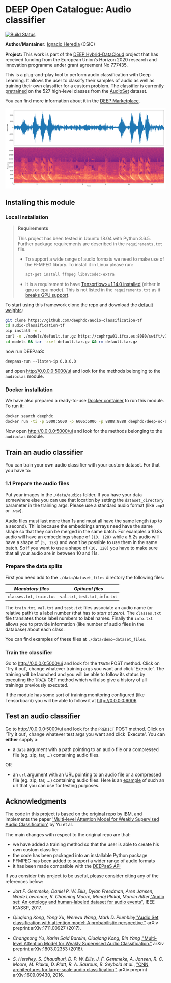 DEEP Open Catalogue: Audio classifier
=====================================

[![Build Status](https://jenkins.indigo-datacloud.eu:/buildStatus/icon?job=Pipeline-as-code/DEEP-OC-org/audio-classification-tf/master)](https://jenkins.indigo-datacloud.eu/job/Pipeline-as-code/job/DEEP-OC-org/job/audio-classification-tf/job/master)

**Author/Mantainer:** [Ignacio Heredia](https://github.com/IgnacioHeredia) (CSIC)

**Project:** This work is part of the [DEEP Hybrid-DataCloud](https://deep-hybrid-datacloud.eu/) project that has
received funding from the European Union’s Horizon 2020 research and innovation programme under grant agreement No 777435.

This is a plug-and-play tool to perform audio classification with Deep Learning. It allows the user to classify their
samples of audio as well as training their own classifier for a custom problem. The classifier is currently
[pretrained](models/default) on the 527 high-level classes from the [AudioSet](https://research.google.com/audioset/) dataset.

You can find more information about it in the [DEEP Marketplace](https://marketplace.deep-hybrid-datacloud.eu/modules/train-an-audio-classifier.html).

![demo](./reports/figures/demo.png)


## Installing this module

### Local installation

> **Requirements**
>
> This project has been tested in Ubuntu 18.04 with Python 3.6.5. Further package requirements are described in the
> `requirements.txt` file.
> - To support a wide range of audio formats we need  to make use of the FFMPEG library. To install it in Linux please run:
>    ```bash
>    apt-get install ffmpeg libavcodec-extra
>    ```
> - It is a requirement to have [Tensorflow>=1.14.0 installed](https://www.tensorflow.org/install/pip) (either in gpu
> or cpu mode). This is not listed in the `requirements.txt` as it [breaks GPU support](https://github.com/tensorflow/tensorflow/issues/7166).

To start using this framework clone the repo and download the [default weights](https://cephrgw01.ifca.es:8080/swift/v1/audio-classification-tf/default.tar.gz):

```bash
git clone https://github.com/deephdc/audio-classification-tf
cd audio-classification-tf
pip install -e .
curl -o ./models/default.tar.gz https://cephrgw01.ifca.es:8080/swift/v1/audio-classification-tf/default.tar.gz
cd models && tar -zxvf default.tar.gz && rm default.tar.gz 
```
now run DEEPaaS:
```
deepaas-run --listen-ip 0.0.0.0
```
and open http://0.0.0.0:5000/ui and look for the methods belonging to the `audioclas` module.

### Docker installation

We have also prepared a ready-to-use [Docker container](https://github.com/deephdc/DEEP-OC-audio-classification-tf) to
run this module. To run it:

```bash
docker search deephdc
docker run -ti -p 5000:5000 -p 6006:6006 -p 8888:8888 deephdc/deep-oc-audio-classification-tf
```

Now open http://0.0.0.0:5000/ui and look for the methods belonging to the `audioclas` module.


## Train an audio classifier

You can train your own audio classifier with your custom dataset. For that you have to:

### 1.1 Prepare the audio files

Put your images in the`./data/audios` folder. If you have your data somewhere else you can use that location by setting
 the `dataset_directory` parameter in the training args. 
Please use a standard audio format (like `.mp3` or `.wav`).
 
Audio files must last more than 1s and must all have the same length (up to a second). Thi is because the embeddings
arrays need have the same shape so that they can be merged in the same batch. For examples a 10.8s audio will have an
embeddings shape of ``(10, 128)`` while a 5.2s audio will have a shape of ``(5, 128)`` and won't be possible to use
them in the same batch. So if you want to use a shape of ``(10, 128)`` you have to make sure that all your audio
are in between 10 and 11s.

### Prepare the data splits

First you need add to the `./data/dataset_files` directory the following files:

| *Mandatory files* | *Optional files*  | 
|:-----------------------:|:---------------------:|
|  `classes.txt`, `train.txt` |  `val.txt`, `test.txt`, `info.txt`|

The `train.txt`, `val.txt` and `test.txt` files associate an audio name (or relative path) to a label number (that has
to *start at zero*).
The `classes.txt` file translates those label numbers to label names.
Finally the `info.txt` allows you to provide information (like number of audio files in the database) about each class.

You can find examples of these files at  `./data/demo-dataset_files`.

### Train the classifier

Go to http://0.0.0.0:5000/ui and look for the ``TRAIN`` POST method. Click on 'Try it out', change whatever training args
you want and click 'Execute'. The training will be launched and you will be able to follow its status by executing the 
``TRAIN`` GET method which will also give a history of all trainings previously executed.

If the module has some sort of training monitoring configured (like Tensorboard) you will be able to follow it at 
http://0.0.0.0:6006.


## Test an audio classifier

Go to http://0.0.0.0:5000/ui and look for the `PREDICT` POST method. Click on 'Try it out', change whatever test args
you want and click 'Execute'. You can **either** supply a:

* a `data` argument with a path pointing to an audio file or a compressed file (eg. zip, tar, ...) containing audio
  files.

OR
* an `url` argument with an URL pointing to an audio file or a compressed file (eg. zip, tar, ...) containing audio
  files. Here is an [example](https://file-examples.com/wp-content/uploads/2017/11/file_example_WAV_1MG.wav) of such
  an url that you can use for testing purposes.

## Acknowledgments

The code in this project is based on the [original repo](https://github.com/IBM/MAX-Audio-Classifier) by
[IBM](https://github.com/IBM), and implements the paper
['Multi-level Attention Model for Weakly Supervised Audio Classification'](https://arxiv.org/abs/1803.02353) by Yu et al.

The main changes with respect to the original repo are that:

* we have added a training method so that the user is able to create his own custom classifier
* the code has been packaged into an installable Python package
* FFMPEG has been added to support a wider range of audio formats
* it has been made compatible with the [DEEPaaS API](http://docs.deep-hybrid-datacloud.eu/en/latest/user/overview/api.html)

If you consider this project to be useful, please consider citing any of the references below:

* _Jort F. Gemmeke, Daniel P. W. Ellis, Dylan Freedman, Aren Jansen, Wade Lawrence, R. Channing Moore, Manoj Plakal, Marvin Ritter_,["Audio set: An ontology and human-labeled dataset for audio events"](https://static.googleusercontent.com/media/research.google.com/en//pubs/archive/45857.pdf), IEEE ICASSP, 2017.

* _Qiuqiang Kong, Yong Xu, Wenwu Wang, Mark D. Plumbley_,["Audio Set classification with attention model: A probabilistic perspective."](https://arxiv.org/pdf/1711.00927.pdf) arXiv preprint arXiv:1711.00927 (2017).

* _Changsong Yu, Karim Said Barsim, Qiuqiang Kong, Bin Yang_ ,["Multi-level Attention Model for Weakly Supervised Audio Classification."](https://arxiv.org/pdf/1803.02353.pdf) arXiv preprint arXiv:1803.02353 (2018).

* _S. Hershey, S. Chaudhuri, D. P. W. Ellis, J. F. Gemmeke, A. Jansen, R. C. Moore, M. Plakal, D. Platt, R. A. Saurous, B. Seybold et  al._, ["CNN architectures for large-scale audio classification,"](https://arxiv.org/pdf/1609.09430.pdf) arXiv preprint arXiv:1609.09430, 2016.
